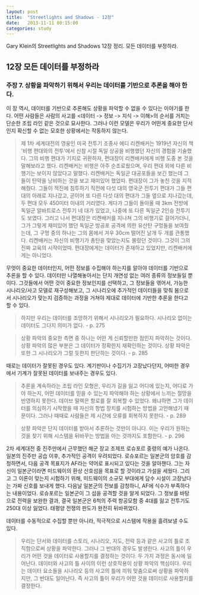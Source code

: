 ```yaml
---
layout: post
title:  "Streetlights and Shadows - 12장"
date:   2013-11-11 00:15:00
categories: study
---
```


Gary Klein의 Streetlights and Shadows 12장 정리. 모든 데이터를 부정하라.

## 12장 모든 데이터를 부정하라

### 주장 7. 상황을 파악하기 위해서 우리는 데이터를 기반으로 추론을 해야 한다.

이 장 역시, 데이터를 기반으로 추론해도 상황을 파악할 수 없을 수 있다는 이야기를 한다. 어떤 사람들은 사람의 사고를 <데이터 -> 정보 ->  지식 -> 이해>의 순서를 거치는 단순한 조립 라인 같은 것으로 묘사한다. 그러나 이런 모델은 우리가 어떤게 중요한 단서인지 확신할 수 없는 모호한 상황에서는 작동하지 않는다.

> 제 1차 세계대전의 영웅인 미국 전투기 조종사 에디 리켄배커는 1919년 자신의 책 '비행 편대와의 전투'에서 신참 시절 독일 상공을 비행했던 자신의 경험을 기술했다. 그의 비행 편대가 기지로 귀환하자, 편대장이 리켄배커에게 비행 도중 본 것을 말해보라고 했다. 리켄배커는 비행은 아주 순조로웠으며, 우리 편대 외에 다른 비행기는 보이지 않았다고 말했다. 리켄배커는 독일군 대공포들을 보긴 했는데 그들이 탄약을 낭비하는 것을 보고 재미있어 했었따. 편대장이 그가 놓친 것을 지적해줬다. 그들이 적진에 침투하기 직전에 다섯 대의 영국군 전투기 편대가 그들 편대의 아래로 지나갔고, 곧이어 또 다른 다섯 대의 편대가 그들 옆으로 지나갔는데, 두 편대 모두 450미터 이내의 거리였다. 게다가 그들이 돌아올 때 3km 전방에 독일군 알바트로스 전투기 네 대가 있었고, 나중에 또 다른 독일군 2인승 전투기도 보였다. 그러고 나서 편대장은 리켄배커를 지나쳐 그의 비행기로 걸어가더니, 그가 그렇게 재미있어 했던 독일군 방공포 공격에 의한 유산탄 구멍들을 보여줬는데, 그 구멍 중의 하나는 그의 몸에서 겨우 30cm 떨어진 날개 두 개를 관통했다. 리켄배커는 자신의 비행기가 총탄을 맞았는지도 몰랐던 것이다. 그것이 그의 진짜 교육의 시작이었따. 편대장에게는 데이터가 존재하고 있었지만, 리켄배커에게는 아니었다.

무엇이 중요한 데이터인지, 어떤 정보를 수집해야 하는지를 알아야 데이터를 기반으로 추론을 할 수 있다. 데이터만 나열해놓아서는 단지 개연성 없는 여러 종류의 정보들일 뿐이다. 그것들에서 어떤 것이 중요한 정보인지를 선택하고, 그 정보들을 엮어서, 가능한 시나리오/사고 모델로 재구성해보고, 그 시나리오에 추가적인 데이터들을 맞춰 봄으로서 시나리오가 맞는지 검증하는 과정을 거쳐야 제대로 데이터에 기반한 추론을 한다고 할 수 있다.

> 하지만 우리는 데이터를 조망하기 위해서 시나리오가 필요하다. 시나리오 없이는 데이터도 그다지 의미가 없다. - p. 275

> 상황 파악의 중요한 측면 중 하나는 어떤 게 신뢰할만한 점인지 파악하는 것이다. 상황 파악의 많은 부분은 그 데이터가 정확한지 재확인하는 것이다. 상황 파악은 또한 그 시나리오가 그럴 듯한지 판단하는 것이다. - p. 285

때로는 데이터가 잘못된 경우도 있다. 계기판이나 수집기가 고장났다던지, 어떠한 경우에서 기계가 잘못된 데이터를 보내주는 경우도 있다.

> 추론을 계속하라는 조립 라인 모형은, 우리가 길을 잃고 어디에 있는지, 어디로 가야 하는지, 어떤 데이터를 믿을 수 있는지 파악해야 하는 상황에서 느끼는 절망을 반영하지 못한다. 데이브 말렉은 항로를 잘 회복할 수 있었다. 왜냐하면 그가 데이터를 의심하기 시작했을 때 자신의 항법 장치를 시험하는 방법을 고안해냈기 때문이다. 그러나 때때로 사람들은 제 시간에 오류를 회복하지 못한다. - p. 289

> 상황 파악은 단지 데이터를 받아서 추론하는 것만이 아니다. 이는 우리가 원하는 것을 찾기 위해 시스템을 뒤바꾸는 방법을 아는 것까지도 포함한다. - p. 296

2차 세계대전 중 진주만에서 근무했던 해군 장교 조제프 로슈포르 중령의 예가 나온다. 일본의 진주만 공습 이후, 추가적인 공격이 우려되었다. 로슈포르는 일본군의 암호를 감청하면서, 다음 공격 목표지가 AF라는 약어로 표시되고 있다는 것을 알아챈다. 그는 자신이 일본군이라면 미드웨이의 환상 산호섬을 목표로 할 것이라고 가설을 세웠다. 그리고 그 이론이 맞는지 시험하기 위해, 미드웨이의 소규모 부대에게 담수 시설이 고장났다는 가짜 신호를 보내게 했다. 다음날 일본군의 전보를 감청하니, AF에 식수가 부족하다는 내용이었다. 로슈포르는 일본군이 그 섬을 공격할 것을 알게 되었다. 그 정보를 바탕으로 전력을 보완한 결과, 결국 일본군은 6척의 주력 항공모함 중 4대를 잃고 전투기도 250대 이상 잃었다. 태평양 전쟁의 판도가 완전히 뒤바뀌었다.

데이터를 수동적으로 수집할 뿐만 아니라, 적극적으로 시스템에 작용을 흘려보낼 수도 있다. 

> 우리는 단서와 데이터를 스토리, 시나리오, 지도, 전략 등과 같은 사고의 틀로 조직함으로써 상황을 파악한다. 그러나 그 반대의 경우도 발생한다. 사고의 틀이 우리가 어떤 것을 데이터로 사용할지를 결정하는 것이다. 두 가지 과정은 동시에 일어난다. 데이터와 사고의 틀 사이의 이런 상호작용이 상황 파악의 핵심이다. 우리는 데이터 요소들을 시나리오 등의 사고의 틀에 끼워 맞춤으로써 상황을 파악하지만, 그 반대도 일어난다. 즉 사고의 틀이 우리가 어떤 것을 데이터로 사용할지를 결정한다.
